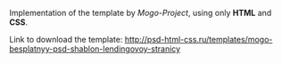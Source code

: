 Implementation of the template by  _Mogo-Project_, using only __HTML__ and __СSS__.

Link to download the template: http://psd-html-css.ru/templates/mogo-besplatnyy-psd-shablon-lendingovoy-stranicy
